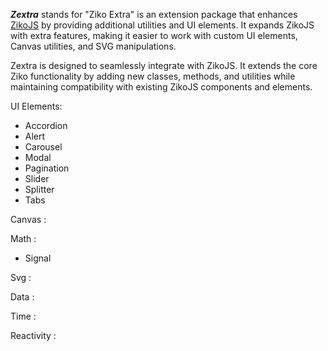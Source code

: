 ***Zextra*** stands for "Ziko Extra" is an extension package that enhances [ZikoJS](https://github.com/zakarialaoui10/ziko.js) by providing additional utilities and UI elements. It expands ZikoJS with extra features, making it easier to work with custom UI elements, Canvas utilities, and SVG manipulations. 

Zextra is designed to seamlessly integrate with ZikoJS. It extends the core Ziko functionality by adding new classes, methods, and utilities while maintaining compatibility with existing ZikoJS components and elements.


UI Elements:
 - Accordion 
 - Alert
 - Carousel
 - Modal
 - Pagination
 - Slider
 - Splitter
 - Tabs


Canvas : 

Math : 
 - Signal 

Svg : 

Data : 

Time : 

Reactivity : 



